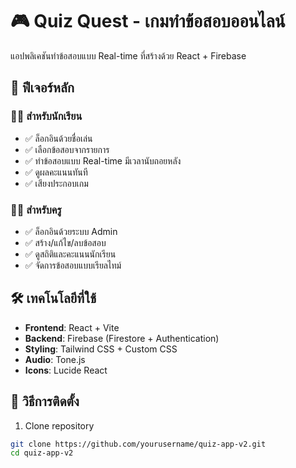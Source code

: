 # 🎮 Quiz Quest - เกมทำข้อสอบออนไลน์

แอปพลิเคชันทำข้อสอบแบบ Real-time ที่สร้างด้วย React + Firebase

## 🌟 ฟีเจอร์หลัก

### 👨‍🎓 สำหรับนักเรียน

- ✅ ล็อกอินด้วยชื่อเล่น
- ✅ เลือกข้อสอบจากรายการ
- ✅ ทำข้อสอบแบบ Real-time มีเวลานับถอยหลัง
- ✅ ดูผลคะแนนทันที
- ✅ เสียงประกอบเกม

### 👨‍🏫 สำหรับครู

- ✅ ล็อกอินด้วยระบบ Admin
- ✅ สร้าง/แก้ไข/ลบข้อสอบ
- ✅ ดูสถิติและคะแนนนักเรียน
- ✅ จัดการข้อสอบแบบเรียลไทม์

## 🛠️ เทคโนโลยีที่ใช้

- **Frontend**: React + Vite
- **Backend**: Firebase (Firestore + Authentication)
- **Styling**: Tailwind CSS + Custom CSS
- **Audio**: Tone.js
- **Icons**: Lucide React

## 🚀 วิธีการติดตั้ง

1. Clone repository

```bash
git clone https://github.com/yourusername/quiz-app-v2.git
cd quiz-app-v2
```

